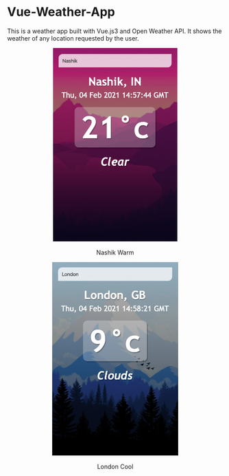 # Vue-Weather-App
This is a weather app built with Vue.js3 and Open Weather API. It shows the weather of any location requested by the user.

<p align="center"><img src="https://github.com/SpecTEviL/Vue-Weather-App/blob/main/Nashik%20Warm.png" alt="Report 1" height="450" /></p>
<p align="center">Nashik Warm</p>
<p align="center"><img src="https://github.com/SpecTEviL/Vue-Weather-App/blob/main/London%20Cool.png" alt="Report 1" height="450" /></p>
<p align="center">London Cool</p>
